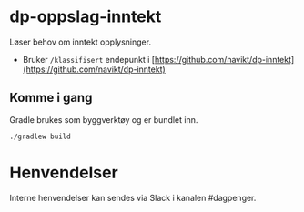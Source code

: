 # dp-oppslag-inntekt

Løser behov om inntekt opplysninger.

- Bruker `/klassifisert` endepunkt i [https://github.com/navikt/dp-inntekt](https://github.com/navikt/dp-inntekt)

## Komme i gang

Gradle brukes som byggverktøy og er bundlet inn.

`./gradlew build`

# Henvendelser

Interne henvendelser kan sendes via Slack i kanalen #dagpenger.
